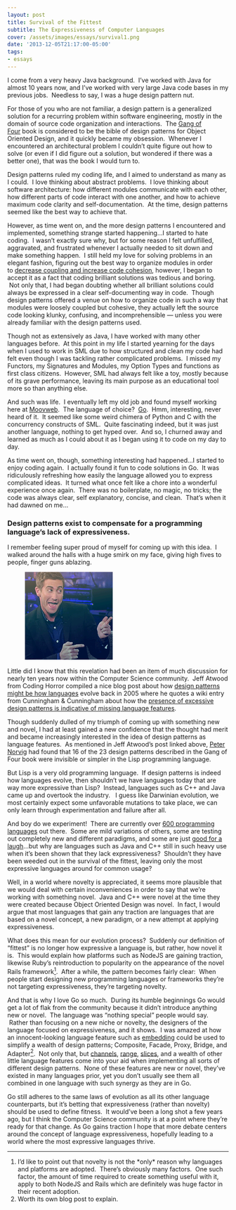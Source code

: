 ```yaml
---
layout: post
title: Survival of the Fittest
subtitle: The Expressiveness of Computer Languages
cover: /assets/images/essays/survival1.png
date: '2013-12-05T21:17:00-05:00'
tags:
- essays
---
```


I come from a very heavy Java background.  I’ve worked with Java for almost 10 years now, and I’ve worked with very large Java code bases in my previous jobs.  Needless to say, I was a huge design pattern nut.

For those of you who are not familiar, a design pattern is a generalized solution for a recurring problem within software engineering, mostly in the domain of source code organization and interactions.  The [Gang of Four](http://www.amazon.com/Design-Patterns-Elements-Reusable-Object-Oriented/dp/0201633612) book is considered to be the bible of design patterns for Object Oriented Design, and it quickly became my obsession.  Whenever I encountered an architectural problem I couldn’t quite figure out how to solve (or even if I did figure out a solution, but wondered if there was a better one), that was the book I would turn to.

Design patterns ruled my coding life, and I aimed to understand as many as I could.  I love thinking about abstract problems.  I love thinking about software architecture: how different modules communicate with each other, how different parts of code interact with one another, and how to achieve maximum code clarity and self-documentation.  At the time, design patterns seemed like the best way to achieve that.

However, as time went on, and the more design patterns I encountered and implemented, something strange started happening…I started to hate coding.  I wasn’t exactly sure why, but for some reason I felt unfulfilled, aggravated, and frustrated whenever I actually needed to sit down and make something happen.  I still held my love for solving problems in an elegant fashion, figuring out the best way to organize modules in order to [decrease coupling and increase code cohesion](http://en.wikipedia.org/wiki/Coupling_(computer_programming)), however, I began to accept it as a fact that coding brilliant solutions was tedious and boring.  Not only that, I had began doubting whether all brilliant solutions could always be expressed in a clear self-documenting way in code.  Though design patterns offered a venue on how to organize code in such a way that modules were loosely coupled but cohesive, they actually left the source code looking klunky, confusing, and incomprehensible — unless you were already familiar with the design patterns used.

Though not as extensively as Java, I have worked with many other languages before.  At this point in my life I started yearning for the days when I used to work in SML due to how structured and clean my code had felt even though I was tackling rather complicated problems.  I missed my Functors, my Signatures and Modules, my Option Types and functions as first class citizens.  However, SML had always felt like a toy, mostly because of its grave performance, leaving its main purpose as an educational tool more so than anything else.

And such was life.  I eventually left my old job and found myself working here at [Moovweb](http://moovweb.com/).  The language of choice?  [Go](http://golang.org/).  Hmm, interesting, never heard of it.  It seemed like some weird chimera of Python and C with the concurrency constructs of SML.  Quite fascinating indeed, but it was just another language, nothing to get hyped over.  And so, I churned away and learned as much as I could about it as I began using it to code on my day to day.

As time went on, though, something interesting had happened…I started to enjoy coding again.  I actually found it fun to code solutions in Go.  It was ridiculously refreshing how easily the language allowed you to express complicated ideas.  It turned what once felt like a chore into a wonderful experience once again.  There was no boilerplate, no magic, no tricks; the code was always clear, self explanatory, concise, and clean.  That’s when it had dawned on me…

### Design patterns exist to compensate for a programming language’s lack of expressiveness.

I remember feeling super proud of myself for coming up with this idea.  I walked around the halls with a huge smirk on my face, giving high fives to people, finger guns ablazing.

<figure>
<img src="/assets/images/essays/survival2.gif">
</figure>

Little did I know that this revelation had been an item of much discussion for nearly ten years now within the Computer Science community.  Jeff Atwood from Coding Horror compiled a nice blog post about how [design patterns might be how languages](http://www.codinghorror.com/blog/2005/06/are-design-patterns-how-languages-evolve.html) evolve back in 2005 where he quotes a wiki entry from Cunningham & Cunningham about how the [presence of excessive design patterns is indicative of missing language features](http://c2.com/cgi/wiki?AreDesignPatternsMissingLanguageFeatures).

Though suddenly dulled of my triumph of coming up with something new and novel, I had at least gained a new confidence that the thought had merit and became increasingly interested in the idea of design patterns as language features.  As mentioned in Jeff Atwood’s post linked above, [Peter Norvig](http://norvig.com/design-patterns/) had found that 16 of the 23 design patterns described in the Gang of Four book were invisible or simpler in the Lisp programming language.

But Lisp is a very old programming language.  If design patterns is indeed how languages evolve, then shouldn’t we have languages today that are way more expressive than Lisp?  Instead, languages such as C++ and Java came up and overtook the industry.   I guess like Darwinian evolution, we most certainly expect some unfavorable mutations to take place, we can only learn through experimentation and failure after all.

And boy do we experiment!  There are currently over [600 programming languages](http://en.wikipedia.org/wiki/List_of_programming_languages) out there.  Some are mild variations of others, some are testing out completely new and different paradigms, and some are just [good for a laugh](http://en.wikipedia.org/wiki/Esoteric_programming_language)…but why are languages such as Java and C++ still in such heavy use when it’s been shown that they lack expressiveness?  Shouldn’t they have been weeded out in the survival of the fittest, leaving only the most expressive languages around for common usage?

Well, in a world where novelty is appreciated, it seems more plausible that we would deal with certain inconveniences in order to say that we’re working with something novel.  Java and C++ were novel at the time they were created because Object Oriented Design was novel.  In fact, I would argue that most languages that gain any traction are languages that are based on a novel concept, a new paradigm, or a new attempt at applying expressiveness.

What does this mean for our evolution process?  Suddenly our definition of “fittest” is no longer how expressive a language is, but rather, how novel it is.  This would explain how platforms such as NodeJS are gaining traction, likewise Ruby’s reintroduction to popularity on the appearance of the novel Rails framework[<sup>1</sup>](#footnotes).  After a while, the pattern becomes fairly clear:  When people start designing new programming languages or frameworks they’re not targeting expressiveness, they’re targeting novelty.

And that is why I love Go so much.  During its humble beginnings Go would get a lot of flak from the community because it didn’t introduce anything new or novel.  The language was “nothing special” people would say.  Rather than focusing on a new niche or novelty, the designers of the language focused on expressiveness, and it shows.  I was amazed at how an innocent-looking language feature such as [embedding](http://golang.org/doc/effective_go.html#embedding) could be used to simplify a wealth of design patterns; Composite, Facade, Proxy, Bridge, and Adapter[<sup>2</sup>](#footnotes).  Not only that, but [channels](http://golangtutorials.blogspot.com/2011/06/channels-in-go.html), [range](https://code.google.com/p/go-wiki/wiki/Range), [slices](http://blog.golang.org/slices), and a wealth of other little language features come into your aid when implementing all sorts of different design patterns.  None of these features are new or novel, they’ve existed in many languages prior, yet you don’t usually see them all combined in one language with such synergy as they are in Go.

Go still adheres to the same laws of evolution as all its other language counterparts, but it’s betting that expressiveness (rather than novelty) should be used to define fitness.  It would’ve been a long shot a few years ago, but I think the Computer Science community is at a point where they’re ready for that change. As Go gains traction I hope that more debate centers around the concept of language expressiveness, hopefully leading to a world where the most expressive languages thrive.

---
<a name="footnotes"></a>

<ol>
<li>I’d like to point out that novelty is not the *only* reason why languages and platforms are adopted.  There’s obviously many factors.  One such factor, the amount of time required to create something useful with it, apply to both NodeJS and Rails which are definitely was huge factor in their recent adoption.</li>
<li>Worth its own blog post to explain.</li>
</ol>
